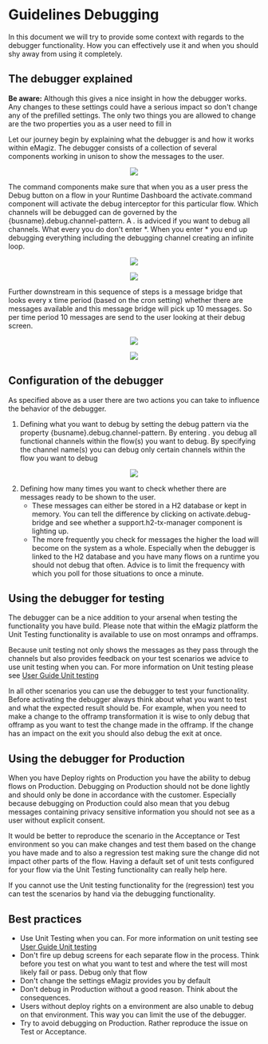 # Guidelines Debugging

In this document we will try to provide some context with regards to the debugger functionality. How you can effectively use it and when you should shy away from using it completely.


## The debugger explained

**Be aware:** Although this gives a nice insight in how the debugger works. Any changes to these settings could have a serious impact so don't change any of the prefilled settings. The only two things you are allowed to change are the two properties you as a user need to fill in

Let our journey begin by explaining what the debugger is and how it works within eMagiz. 
The debugger consists of a collection of several components working in unison to show the messages to the user.

<p align="center"><img src="../../img/howto/debugging-guidelines-0.png"></p>

The command components make sure that when you as a user press the Debug button on a flow in your Runtime Dashboard the activate.command component will activate the debug interceptor for this particular flow. Which channels will be debugged can de governed by the {busname}.debug.channel-pattern. A *.* is adviced if you want to debug all channels. What every you do don't enter *. When you enter * you end up debugging everything including the debugging channel creating an infinite loop.

<p align="center"><img src="../../img/howto/debugging-guidelines-1.png"></p>

<p align="center"><img src="../../img/howto/debugging-guidelines-2.png"></p>

Further downstream in this sequence of steps is a message bridge that looks every x time period (based on the cron setting) whether there are messages available and this message bridge will pick up 10 messages. So per time period 10 messages are send to the user looking at their debug screen.

<p align="center"><img src="../../img/howto/debugging-guidelines-3.png"></p>

<p align="center"><img src="../../img/howto/debugging-guidelines-4.png"></p>


## Configuration of the debugger

As specified above as a user there are two actions you can take to influence the behavior of the debugger.

1. Defining what you want to debug by setting the debug pattern via the property {busname}.debug.channel-pattern. By entering *.* you debug all functional channels within the flow(s) you want to debug. By specifying the channel name(s) you can debug only certain channels within the flow you want to debug

<p align="center"><img src="../../img/howto/debugging-guidelines-5.png"></p>

2. Defining how many times you want to check whether there are messages ready to be shown to the user. 
	-	These messages can either be stored in a H2 database or kept in memory. You can tell the difference by clicking on activate.debug-bridge and see whether a support.h2-tx-manager component is lighting up.
	-	The more frequently you check for messages the higher the load will become on the system as a whole. Especially when the debugger is linked to the H2 database and you have many flows on a runtime you should not debug that often. Advice is to limit the frequency with which you poll for those situations to once a minute.


## Using the debugger for testing
The debugger can be a nice addition to your arsenal when testing the functionality you have build. Please note that within the eMagiz platform the Unit Testing functionality is available to use on most onramps and offramps.

Because unit testing not only shows the messages as they pass through the channels but also provides feedback on your test scenarios we advice to use unit testing when you can. For more information on Unit testing please see [User Guide Unit testing](userguide-unitttest.md)

In all other scenarios you can use the debugger to test your functionality. Before activating the debugger always think about what you want to test and what the expected result should be.
For example, when you need to make a change to the offramp transformation it is wise to only debug that offramp as you want to test the change made in the offramp. If the change has an impact on the exit you should also debug the exit at once.

## Using the debugger for Production
When you have Deploy rights on Production you have the ability to debug flows on Production. Debugging on Production should not be done lightly and should only be done in accordance with the customer. Especially because debugging on Production could also mean that you debug messages containing privacy sensitive information you should not see as a user without explicit consent.

It would be better to reproduce the scenario in the Acceptance or Test environment so you can make changes and test them based on the change you have made and to also a regression test making sure the change did not impact other parts of the flow. Having a default set of unit tests configured for your flow via the Unit Testing functionality can really help here.

If you cannot use the Unit testing functionality for the (regression) test you can test the scenarios by hand via the debugging functionality.

## Best practices

- Use Unit Testing when you can. For more information on unit testing see [User Guide Unit testing](userguide-unitttest.md)
- Don't fire up debug screens for each separate flow in the process. Think before you test on what you want to test and where the test will most likely fail or pass. Debug only that flow
- Don't change the settings eMagiz provides you by default
- Don't debug in Production without a good reason. Think about the consequences.
- Users without deploy rights on a environment are also unable to debug on that environment. This way you can limit the use of the debugger.
- Try to avoid debugging on Production. Rather reproduce the issue on Test or Acceptance.
